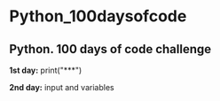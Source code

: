 # Python_100daysofcode

## Python. 100 days of code challenge

**1st day:** print("\*\*\*")

**2nd day:** input and variables
